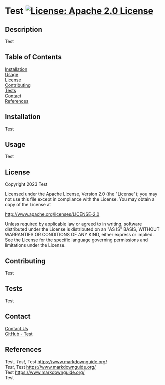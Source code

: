 # Test [![License: Apache 2.0 License](https://img.shields.io/badge/License-Apache_2.0-blue.svg)](https://opensource.org/licenses/Apache-2.0)
  ## Description
  Test  
  ## Table of Contents
  [Installation](#Installation)  
  [Usage](#Usage)  
  [License](#License)  
  [Contributing](#Contributing)  
  [Tests](#Tests)  
  [Contact](#Contact)  
  [References](#References)  
  ## <div id="Installation">Installation</div>
  Test  
  ## <div id="Usage">Usage</div>
  Test  
  ## <div id="License">License</div>
  
Copyright 2023 Test

Licensed under the Apache License, Version 2.0 (the "License");
you may not use this file except in compliance with the License.
You may obtain a copy of the License at

http://www.apache.org/licenses/LICENSE-2.0

Unless required by applicable law or agreed to in writing, software
distributed under the License is distributed on an "AS IS" BASIS,
WITHOUT WARRANTIES OR CONDITIONS OF ANY KIND, either express or implied.
See the License for the specific language governing permissions and
limitations under the License.  
  ## <div id="Contributing">Contributing</div>
  Test  
  ## <div id="Tests">Tests</div>
  Test  
  ## <div id="Contact">Contact</div>
  [Contact Us](mailto:Test)  
  [GitHub - Test](https://github.com/Test/)  
  ## <div id="References">References</div>
  Test. *Test*, Test <https://www.markdownguide.org/><br>*Test*, Test <https://www.markdownguide.org/><br>Test <https://www.markdownguide.org/><br>Test<br>